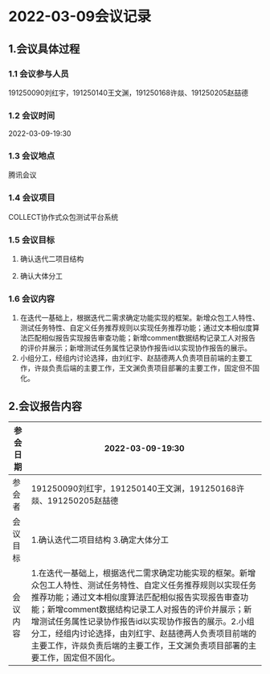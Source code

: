 # 2022-03-09会议记录

## 1.会议具体过程

### 1.1 会议参与人员

191250090刘红宇，191250140王文渊，191250168许燚、191250205赵喆德

### 1.2 会议时间

2022-03-09-19:30

### 1.3 会议地点

腾讯会议

### 1.4 会议项目

COLLECT协作式众包测试平台系统

### 1.5 会议目标

1. 确认迭代二项目结构

2. 确认大体分工

### 1.6 会议内容

1. 在迭代一基础上，根据迭代二需求确定功能实现的框架。新增众包工人特性、测试任务特性、自定义任务推荐规则以实现任务推荐功能；通过文本相似度算法匹配相似报告实现报告审查功能；新增comment数据结构记录工人对报告的评价并展示；新增测试任务属性记录协作报告id以实现协作报告的展示。
2. 小组分工，经组内讨论选择，由刘红宇、赵喆德两人负责项目前端的主要工作，许燚负责后端的主要工作，王文渊负责项目部署的主要工作，固定但不固化。

## 2.会议报告内容

| 参会日期 | 2022-03-09-19:30                                             |
| -------- | ------------------------------------------------------------ |
| 参会者   | 191250090刘红宇，191250140王文渊，191250168许燚、191250205赵喆德 |
| 会议目标 | 1.确认迭代二项目结构 3.确定大体分工                          |
| 会议内容 | 1.在迭代一基础上，根据迭代二需求确定功能实现的框架。新增众包工人特性、测试任务特性、自定义任务推荐规则以实现任务推荐功能；通过文本相似度算法匹配相似报告实现报告审查功能；新增comment数据结构记录工人对报告的评价并展示；新增测试任务属性记录协作报告id以实现协作报告的展示。2.小组分工，经组内讨论选择，由刘红宇、赵喆德两人负责项目前端的主要工作，许燚负责后端的主要工作，王文渊负责项目部署的主要工作，固定但不固化。 |

